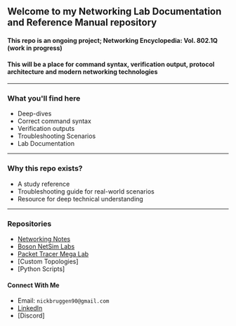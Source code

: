 ## Welcome to my Networking Lab Documentation and Reference Manual repository  

#### This repo is an ongoing project; Networking Encyclopedia: Vol. 802.1Q (work in progress)
#### This will be a place for command syntax, verification output, protocol architecture and modern networking technologies
---
### What you'll find here
* Deep-dives
* Correct command syntax
* Verification outputs
* Troubleshooting Scenarios
* Lab Documentation
---
### Why this repo exists?
* A study reference
* Troubleshooting guide for real-world scenarios
* Resource for deep technical understanding
---
### Repositories
* [Networking Notes](https://github.com/nickbruggen90/Network-Notes)
* [Boson NetSim Labs](https://github.com/nickbruggen90/Boson-Network-Labs)
* [Packet Tracer Mega Lab](https://github.com/nickbruggen90/Packet-Tracer-Mega-Lab)
* [Custom Topologies]
* [Python Scripts]
#### Connect With Me
* Email: `nickbruggen90@gmail.com`
* [LinkedIn](https://www.linkedin.com/in/nickbruggen90/)
* [Discord]
